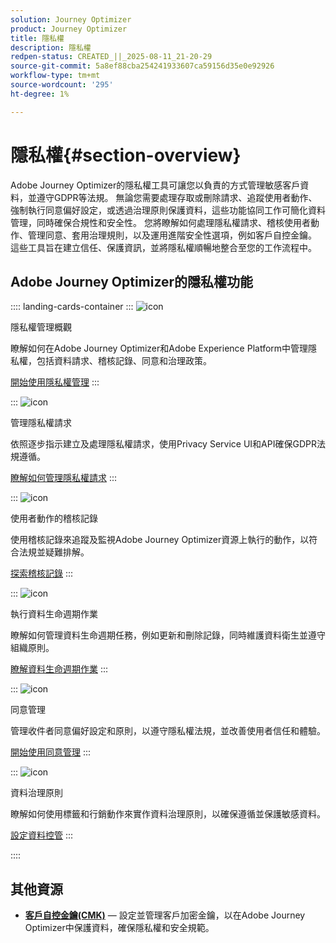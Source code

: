 ```yaml
---
solution: Journey Optimizer
product: Journey Optimizer
title: 隱私權
description: 隱私權
redpen-status: CREATED_||_2025-08-11_21-20-29
source-git-commit: 5a8ef88cba254241933607ca59156d35e0e92926
workflow-type: tm+mt
source-wordcount: '295'
ht-degree: 1%

---
```



# 隱私權{#section-overview}

Adobe Journey Optimizer的隱私權工具可讓您以負責的方式管理敏感客戶資料，並遵守GDPR等法規。 無論您需要處理存取或刪除請求、追蹤使用者動作、強制執行同意偏好設定，或透過治理原則保護資料，這些功能協同工作可簡化資料管理，同時確保合規性和安全性。 您將瞭解如何處理隱私權請求、稽核使用者動作、管理同意、套用治理規則，以及運用進階安全性選項，例如客戶自控金鑰。 這些工具旨在建立信任、保護資訊，並將隱私權順暢地整合至您的工作流程中。

## Adobe Journey Optimizer的隱私權功能

:::: landing-cards-container
:::
![icon](https://cdn.experienceleague.adobe.com/icons/book.svg)

隱私權管理概觀

瞭解如何在Adobe Journey Optimizer和Adobe Experience Platform中管理隱私權，包括資料請求、稽核記錄、同意和治理政策。

[開始使用隱私權管理](../using/privacy/get-started-privacy.md)
:::

:::
![icon](https://cdn.experienceleague.adobe.com/icons/circle-play.svg)

管理隱私權請求

依照逐步指示建立及處理隱私權請求，使用Privacy Service UI和API確保GDPR法規遵循。

[瞭解如何管理隱私權請求](../using/privacy/requests.md)
:::

:::
![icon](https://cdn.experienceleague.adobe.com/icons/list-check.svg)

使用者動作的稽核記錄

使用稽核記錄來追蹤及監視Adobe Journey Optimizer資源上執行的動作，以符合法規並疑難排解。

[探索稽核記錄](../using/privacy/audit-logs.md)
:::

:::
![icon](https://cdn.experienceleague.adobe.com/icons/screwdriver-wrench.svg)

執行資料生命週期作業

瞭解如何管理資料生命週期任務，例如更新和刪除記錄，同時維護資料衛生並遵守組織原則。

[瞭解資料生命週期作業](../using/privacy/data-hygiene.md)
:::

:::
![icon](https://cdn.experienceleague.adobe.com/icons/bullseye.svg)

同意管理

管理收件者同意偏好設定和原則，以遵守隱私權法規，並改善使用者信任和體驗。

[開始使用同意管理](consent-landing-page.md)
:::

:::
![icon](https://cdn.experienceleague.adobe.com/icons/shield-halved.svg)

資料治理原則

瞭解如何使用標籤和行銷動作來實作資料治理原則，以確保遵循並保護敏感資料。

[設定資料控管](../using/action/action-privacy.md)
:::

::::


## 其他資源

- **[客戶自控金鑰(CMK)](../using/privacy/cmk.md)** — 設定並管理客戶加密金鑰，以在Adobe Journey Optimizer中保護資料，確保隱私權和安全規範。
